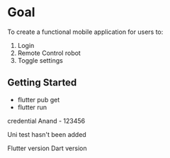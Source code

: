 # Goal

To create a functional mobile application for users to: 
1. Login
2. Remote Control robot
3. Toggle settings

## Getting Started
 - flutter pub get
 - flutter run

credential
Anand - 123456

Uni test hasn't been added

Flutter version
Dart version